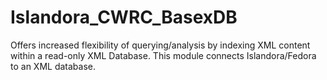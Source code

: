 # Islandora_CWRC_BasexDB
Offers increased flexibility of querying/analysis by indexing XML content within a read-only XML Database.  This module connects Islandora/Fedora to an XML database. 
